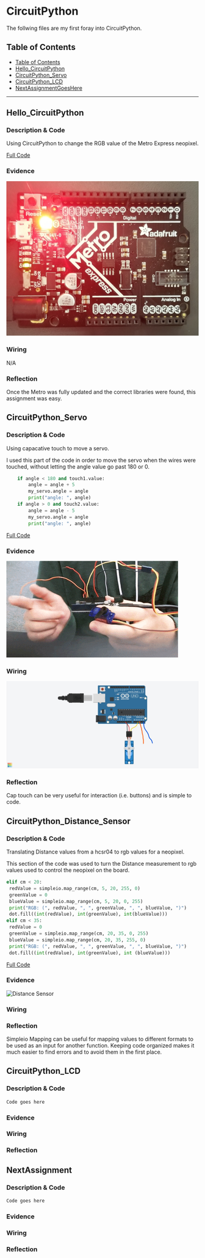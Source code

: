 # CircuitPython
 The follwing files are my first foray into CircuitPython.
## Table of Contents
* [Table of Contents](#TableOfContents)
* [Hello_CircuitPython](#Hello_CircuitPython)
* [CircuitPython_Servo](#CircuitPython_Servo)
* [CircuitPython_LCD](#CircuitPython_LCD)
* [NextAssignmentGoesHere](#NextAssignment)
---

## Hello_CircuitPython

### Description & Code
Using CircuitPython to change the RGB value of the Metro Express neopixel.

[Full Code](https://github.com/jkrosby51/CircuitPython/blob/main/HelloWorld.py)

### Evidence
![Red LED](https://github.com/jkrosby51/CircuitPython/blob/main/Images/20210914_103706.jpg)

### Wiring
N/A

### Reflection
Once the Metro was fully updated and the correct libraries were found, this assignment was easy.


## CircuitPython_Servo

### Description & Code
Using capacative touch to move a servo.

I used this part of the code in order to move the servo when the wires were touched, without letting the angle value go past 180 or 0.
```python
    if angle < 180 and touch1.value:
        angle = angle + 5
        my_servo.angle = angle
        print("angle: ", angle)
    if angle > 0 and touch2.value:
        angle = angle - 5
        my_servo.angle = angle
        print("angle: ", angle)
```
[Full Code](https://github.com/jkrosby51/CircuitPython/blob/main/ServoCapTouch.py)

### Evidence
![gif](https://github.com/jkrosby51/CircuitPython/blob/main/Images/ezgif-4-b1361fa9f47f.gif)
### Wiring
![Wiring](https://github.com/jkrosby51/CircuitPython/blob/main/Images/ServoCapTouch%20Wiring.jpg)
### Reflection
Cap touch can be very useful for interaction (i.e. buttons) and is simple to code.


## CircuitPython_Distance_Sensor

### Description & Code
Translating Distance values from a hcsr04 to rgb values for a neopixel.

This section of the code was used to turn the Distance measurement to rgb values used to control the neopixel on the board.
```python
elif cm < 20:
 redValue = simpleio.map_range(cm, 5, 20, 255, 0)
 greenValue = 0
 blueValue = simpleio.map_range(cm, 5, 20, 0, 255)
 print("RGB: (", redValue, ", ", greenValue, ", ", blueValue, ")")
 dot.fill((int(redValue), int(greenValue), int(blueValue)))
elif cm < 35:
 redValue = 0
 greenValue = simpleio.map_range(cm, 20, 35, 0, 255)
 blueValue = simpleio.map_range(cm, 20, 35, 255, 0)
 print("RGB: (", redValue, ", ", greenValue, ", ", blueValue, ")")
 dot.fill((int(redValue), int(greenValue), int (blueValue)))
```
[Full Code](https://github.com/jkrosby51/CircuitPython/blob/main/DistanceRGB.py)

### Evidence
![Distance Sensor](https://github.com/jkrosby51/CircuitPython/blob/main/Images/DistanceRGB%20Gif.gif)

### Wiring

### Reflection
Simpleio Mapping can be useful for mapping values to different formats to be used as an input for another function. Keeping code organized makes it much easier to find errors and to avoid them in the first place.

## CircuitPython_LCD

### Description & Code

```python
Code goes here

```

### Evidence

### Wiring

### Reflection





## NextAssignment

### Description & Code

```python
Code goes here

```

### Evidence

### Wiring

### Reflection
